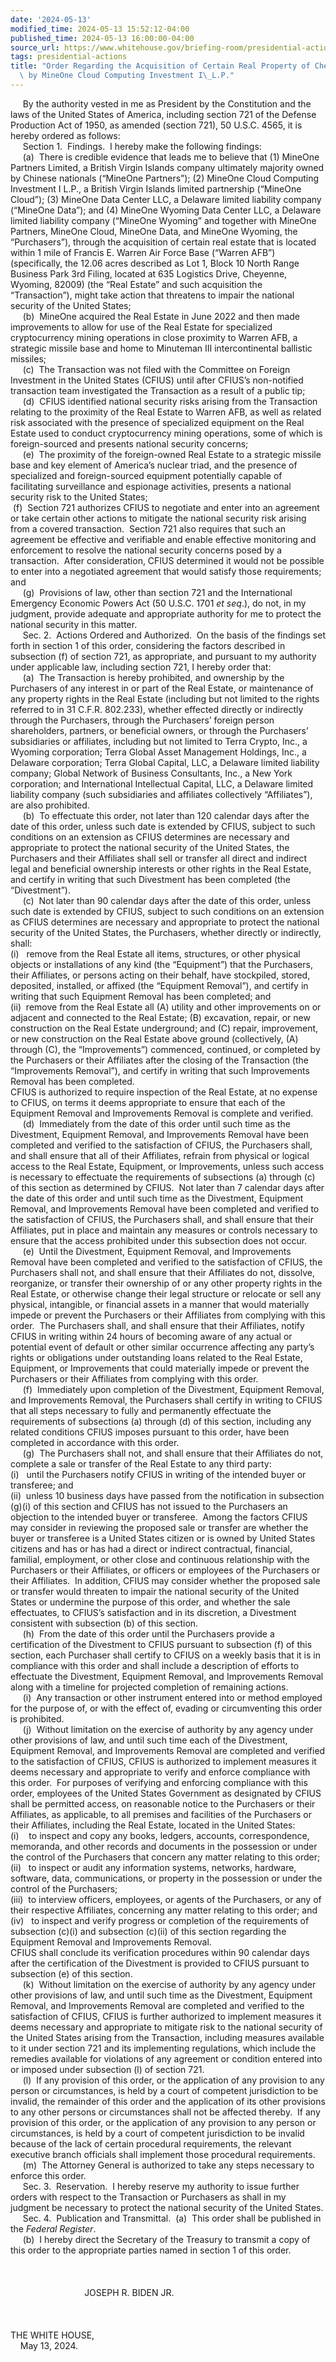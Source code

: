 ```yaml
---
date: '2024-05-13'
modified_time: 2024-05-13 15:52:12-04:00
published_time: 2024-05-13 16:00:00-04:00
source_url: https://www.whitehouse.gov/briefing-room/presidential-actions/2024/05/13/order-regarding-the-acquisition-of-certain-real-property-of-cheyenne-leads-by-mineone-cloud-computing-investment-i-l-p/
tags: presidential-actions
title: "Order Regarding the Acquisition of Certain Real Property of Cheyenne Leads\
  \ by MineOne Cloud Computing Investment I\_L.P."
---
```

 
     By the authority vested in me as President by the Constitution and
the laws of the United States of America, including section 721 of the
Defense Production Act of 1950, as amended (section 721), 50 U.S.C.
4565, it is hereby ordered as follows:  
     Section 1.  Findings.  I hereby make the following findings:  
     (a)  There is credible evidence that leads me to believe that (1)
MineOne Partners Limited, a British Virgin Islands company ultimately
majority owned by Chinese nationals (“MineOne Partners”); (2) MineOne
Cloud Computing Investment I L.P., a British Virgin Islands limited
partnership (“MineOne Cloud”); (3) MineOne Data Center LLC, a Delaware
limited liability company (“MineOne Data”); and (4) MineOne Wyoming Data
Center LLC, a Delaware limited liability company (“MineOne Wyoming” and
together with MineOne Partners, MineOne Cloud, MineOne Data, and MineOne
Wyoming, the “Purchasers”), through the acquisition of certain real
estate that is located within 1 mile of Francis E. Warren Air Force Base
(“Warren AFB”) (specifically, the 12.06 acres described as Lot 1, Block
10 North Range Business Park 3rd Filing, located at 635 Logistics Drive,
Cheyenne, Wyoming, 82009) (the “Real Estate” and such acquisition the
“Transaction”), might take action that threatens to impair the national
security of the United States;  
     (b)  MineOne acquired the Real Estate in June 2022 and then made
improvements to allow for use of the Real Estate for specialized
cryptocurrency mining operations in close proximity to Warren AFB, a
strategic missile base and home to Minuteman III intercontinental
ballistic missiles;  
     (c)  The Transaction was not filed with the Committee on Foreign
Investment in the United States (CFIUS) until after CFIUS’s non-notified
transaction team investigated the Transaction as a result of a public
tip;  
     (d)  CFIUS identified national security risks arising from the
Transaction relating to the proximity of the Real Estate to Warren AFB,
as well as related risk associated with the presence of specialized
equipment on the Real Estate used to conduct cryptocurrency mining
operations, some of which is foreign-sourced and presents national
security concerns;  
     (e)  The proximity of the foreign-owned Real Estate to a strategic
missile base and key element of America’s nuclear triad, and the
presence of specialized and foreign-sourced equipment potentially
capable of facilitating surveillance and espionage activities, presents
a national security risk to the United States;  
 (f)  Section 721 authorizes CFIUS to negotiate and enter into an
agreement or take certain other actions to mitigate the national
security risk arising from a covered transaction.  Section 721 also
requires that such an agreement be effective and verifiable and enable
effective monitoring and enforcement to resolve the national security
concerns posed by a transaction.  After consideration, CFIUS determined
it would not be possible to enter into a negotiated agreement that would
satisfy those requirements; and    
     (g)  Provisions of law, other than section 721 and the
International Emergency Economic Powers Act (50 U.S.C. 1701 *et seq*.),
do not, in my judgment, provide adequate and appropriate authority for
me to protect the national security in this matter.  
     Sec. 2.  Actions Ordered and Authorized.  On the basis of the
findings set forth in section 1 of this order, considering the factors
described in subsection (f) of section 721, as appropriate, and pursuant
to my authority under applicable law, including section 721, I hereby
order that:  
     (a)  The Transaction is hereby prohibited, and ownership by the
Purchasers of any interest in or part of the Real Estate, or maintenance
of any property rights in the Real Estate (including but not limited to
the rights referred to in 31 C.F.R. 802.233), whether effected directly
or indirectly through the Purchasers, through the Purchasers’ foreign
person shareholders, partners, or beneficial owners, or through the
Purchasers’ subsidiaries or affiliates, including but not limited to
Terra Crypto, Inc., a Wyoming corporation; Terra Global Asset Management
Holdings, Inc., a Delaware corporation; Terra Global Capital, LLC, a
Delaware limited liability company; Global Network of Business
Consultants, Inc., a New York corporation; and International
Intellectual Capital, LLC, a Delaware limited liability company (such
subsidiaries and affiliates collectively “Affiliates”), are also
prohibited.  
     (b)  To effectuate this order, not later than 120 calendar days
after the date of this order, unless such date is extended by CFIUS,
subject to such conditions on an extension as CFIUS determines are
necessary and appropriate to protect the national security of the United
States, the Purchasers and their Affiliates shall sell or transfer all
direct and indirect legal and beneficial ownership interests or other
rights in the Real Estate, and certify in writing that such Divestment
has been completed (the “Divestment”).  
     (c)  Not later than 90 calendar days after the date of this order,
unless such date is extended by CFIUS, subject to such conditions on an
extension as CFIUS determines are necessary and appropriate to protect
the national security of the United States, the Purchasers, whether
directly or indirectly, shall:  
(i)   remove from the Real Estate all items, structures, or other
physical objects or installations of any kind (the “Equipment”) that the
Purchasers, their Affiliates, or persons acting on their behalf, have
stockpiled, stored, deposited, installed, or affixed (the “Equipment
Removal”), and certify in writing that such Equipment Removal has been
completed; and  
(ii)  remove from the Real Estate all (A) utility and other improvements
on or adjacent and connected to the Real Estate; (B) excavation, repair,
or new construction on the Real Estate underground; and (C) repair,
improvement, or new construction on the Real Estate above ground
(collectively, (A) through (C), the “Improvements”) commenced,
continued, or completed by the Purchasers or their Affiliates after the
closing of the Transaction (the “Improvements Removal”), and certify in
writing that such Improvements Removal has been completed.  
CFIUS is authorized to require inspection of the Real Estate, at no
expense to CFIUS, on terms it deems appropriate to ensure that each of
the Equipment Removal and Improvements Removal is complete and
verified.  
     (d)  Immediately from the date of this order until such time as the
Divestment, Equipment Removal, and Improvements Removal have been
completed and verified to the satisfaction of CFIUS, the Purchasers
shall, and shall ensure that all of their Affiliates, refrain from
physical or logical access to the Real Estate, Equipment, or
Improvements, unless such access is necessary to effectuate the
requirements of subsections (a) through (c) of this section as
determined by CFIUS.  Not later than 7 calendar days after the date of
this order and until such time as the Divestment, Equipment Removal, and
Improvements Removal have been completed and verified to the
satisfaction of CFIUS, the Purchasers shall, and shall ensure that their
Affiliates, put in place and maintain any measures or controls necessary
to ensure that the access prohibited under this subsection does not
occur.  
     (e)  Until the Divestment, Equipment Removal, and Improvements
Removal have been completed and verified to the satisfaction of CFIUS,
the Purchasers shall not, and shall ensure that their Affiliates do not,
dissolve, reorganize, or transfer their ownership of or any other
property rights in the Real Estate, or otherwise change their legal
structure or relocate or sell any physical, intangible, or financial
assets in a manner that would materially impede or prevent the
Purchasers or their Affiliates from complying with this order.  The
Purchasers shall, and shall ensure that their Affiliates, notify CFIUS
in writing within 24 hours of becoming aware of any actual or potential
event of default or other similar occurrence affecting any party’s
rights or obligations under outstanding loans related to the Real
Estate, Equipment, or Improvements that could materially impede or
prevent the Purchasers or their Affiliates from complying with this
order.  
     (f)  Immediately upon completion of the Divestment, Equipment
Removal, and Improvements Removal, the Purchasers shall certify in
writing to CFIUS that all steps necessary to fully and permanently
effectuate the requirements of subsections (a) through (d) of this
section, including any related conditions CFIUS imposes pursuant to this
order, have been completed in accordance with this order.  
     (g)  The Purchasers shall not, and shall ensure that their
Affiliates do not, complete a sale or transfer of the Real Estate to any
third party:  
(i)   until the Purchasers notify CFIUS in writing of the intended buyer
or transferee; and  
(ii)  unless 10 business days have passed from the notification in
subsection (g)(i) of this section and CFIUS has not issued to the
Purchasers an objection to the intended buyer or transferee.  Among the
factors CFIUS may consider in reviewing the proposed sale or transfer
are whether the buyer or transferee is a United States citizen or is
owned by United States citizens and has or has had a direct or indirect
contractual, financial, familial, employment, or other close and
continuous relationship with the Purchasers or their Affiliates, or
officers or employees of the Purchasers or their Affiliates.  In
addition, CFIUS may consider whether the proposed sale or transfer would
threaten to impair the national security of the United States or
undermine the purpose of this order, and whether the sale effectuates,
to CFIUS’s satisfaction and in its discretion, a Divestment consistent
with subsection (b) of this section.   
     (h)  From the date of this order until the Purchasers provide a
certification of the Divestment to CFIUS pursuant to subsection (f) of
this section, each Purchaser shall certify to CFIUS on a weekly basis
that it is in compliance with this order and shall include a description
of efforts to effectuate the Divestment, Equipment Removal, and
Improvements Removal along with a timeline for projected completion of
remaining actions.  
     (i)  Any transaction or other instrument entered into or method
employed for the purpose of, or with the effect of, evading or
circumventing this order is prohibited.  
     (j)  Without limitation on the exercise of authority by any agency
under other provisions of law, and until such time each of the
Divestment, Equipment Removal, and Improvements Removal are completed
and verified to the satisfaction of CFIUS, CFIUS is authorized to
implement measures it deems necessary and appropriate to verify and
enforce compliance with this order.  For purposes of verifying and
enforcing compliance with this order, employees of the United States
Government as designated by CFIUS shall be permitted access, on
reasonable notice to the Purchasers or their Affiliates, as applicable,
to all premises and facilities of the Purchasers or their Affiliates,
including the Real Estate, located in the United States:  
(i)    to inspect and copy any books, ledgers, accounts, correspondence,
memoranda, and other records and documents in the possession or under
the control of the Purchasers that concern any matter relating to this
order;  
(ii)   to inspect or audit any information systems, networks, hardware,
software, data, communications, or property in the possession or under
the control of the Purchasers;  
(iii)  to interview officers, employees, or agents of the Purchasers, or
any of their respective Affiliates, concerning any matter relating to
this order; and  
(iv)   to inspect and verify progress or completion of the requirements
of subsection (c)(i) and subsection (c)(ii) of this section regarding
the Equipment Removal and Improvements Removal.  
CFIUS shall conclude its verification procedures within 90 calendar days
after the certification of the Divestment is provided to CFIUS pursuant
to subsection (e) of this section.   
     (k)  Without limitation on the exercise of authority by any agency
under other provisions of law, and until such time as the Divestment,
Equipment Removal, and Improvements Removal are completed and verified
to the satisfaction of CFIUS, CFIUS is further authorized to implement
measures it deems necessary and appropriate to mitigate risk to the
national security of the United States arising from the Transaction,
including measures available to it under section 721 and its
implementing regulations, which include the remedies available for
violations of any agreement or condition entered into or imposed under
subsection (l) of section 721.  
     (l)  If any provision of this order, or the application of any
provision to any person or circumstances, is held by a court of
competent jurisdiction to be invalid, the remainder of this order and
the application of its other provisions to any other persons or
circumstances shall not be affected thereby.  If any provision of this
order, or the application of any provision to any person or
circumstances, is held by a court of competent jurisdiction to be
invalid because of the lack of certain procedural requirements, the
relevant executive branch officials shall implement those procedural
requirements.  
     (m)  The Attorney General is authorized to take any steps necessary
to enforce this order.  
     Sec. 3.  Reservation.  I hereby reserve my authority to issue
further orders with respect to the Transaction or Purchasers as shall in
my judgment be necessary to protect the national security of the United
States.  
     Sec. 4.  Publication and Transmittal.  (a)  This order shall be
published in the *Federal Register*.  
     (b)  I hereby direct the Secretary of the Treasury to transmit a
copy of this order to the appropriate parties named in section 1 of this
order.  
   
   
   
                              JOSEPH R. BIDEN JR.  
   
   
   
THE WHITE HOUSE,  
    May 13, 2024.
